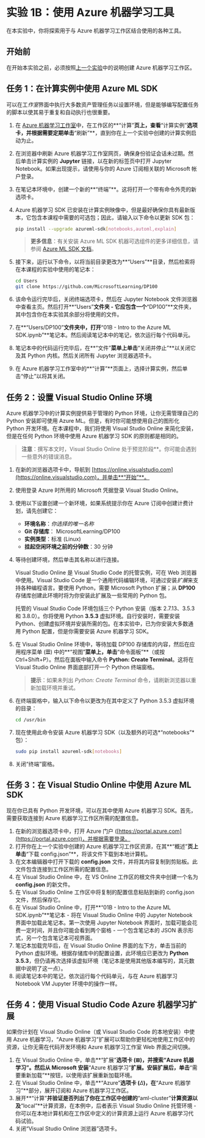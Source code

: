 ﻿# 实验 1B：使用 Azure 机器学习工具

在本实验中，你将探索用于与 Azure 机器学习工作区结合使用的各种工具。

## 开始前

在开始本实验之前，必须按照[上一个实验](Lab01A.md)中的说明创建 Azure 机器学习工作区。

## 任务 1：在计算实例中使用 Azure ML SDK

可以在工*作室*界面中执行大多数资产管理任务以设置环境，但是能够编写配置任务的脚本以使其易于重复和自动执行也很重要。

1. 在 [Azure 机器学习工作室](https://ml.azure.com)中，在工作区的**“计算”**页上，查看**“计算实例”**选项卡，并根据需要定期单击**“刷新”**，直到你在上一个实验中创建的计算实例启动为止。
2. 在浏览器中刷新 Azure 机器学习工作室网页，确保身份验证会话未过期。然后单击计算实例的 **Jupyter** 链接，以在新的标签页中打开 Jupyter Notebook。如果出现提示，请使用与你的 Azure 订阅相关联的 Microsoft 帐户登录。
3. 在笔记本环境中，创建一个新的**“终端”**。这将打开一个带有命令外壳的新选项卡。
4. Azure 机器学习 SDK 已安装在计算实例映像中，但是最好确保你具有最新版本，它包含本课程中需要的可选包；因此，请输入以下命令以更新 SDK 包：

    ```bash
    pip install --upgrade azureml-sdk[notebooks,automl,explain]
    ```

    > **更多信息**：有关安装 Azure ML SDK 机器可选组件的更多详细信息，请参阅 [Azure ML SDK 文档](https://docs.microsoft.com/python/api/overview/azure/ml/install?view=azure-ml-py)。

5. 接下来，运行以下命令，以将当前目录更改为**“Users”**目录，然后检索将在本课程的实验中使用的笔记本：

    ```bash
    cd Users
    git clone https://github.com/MicrosoftLearning/DP100
    ```

6. 该命令运行完毕后，关闭终端选项卡，然后在 Jupyter Notebook 文件浏览器中查看主页。然后打开**“Users”**文件夹 - 它应包含一个**“DP100”**文件夹，其中包含你在本实验其余部分将使用的文件。
7. 在**“Users/DP100”**文件夹中，打开**“01B - Intro to the Azure ML SDK.ipynb”**笔记本。然后阅读笔记本中的笔记，依次运行每个代码单元。
8. 笔记本中的代码运行完毕后，在**“文件”**菜单上单击**“关闭并停止”**以关闭它及其 Python 内核。然后关闭所有 Jupyter 浏览器选项卡。
9. 在 Azure 机器学习工作室中的**“计算”**页面上，选择计算实例，然后单击“停止”以将其关闭。

## 任务 2：设置 Visual Studio Online 环境

Azure 机器学习中的计算实例提供易于管理的 Python 环境，让你无需管理自己的 Python 安装即可使用 Azure ML。但是，有时你可能想使用自己的图形化 Python 开发环境。在本课程中，我们将使用 Visual Studio Online 来简化安装，但是在任何 Python 环境中使用 Azure 机器学习 SDK 的原则都是相同的。

> **注意**：撰写本文时，Visual Studio Online 处于预览阶段**。你可能会遇到一些意外的错误消息。

1. 在新的浏览器选项卡中，导航到 [https://online.visualstudio.com](https://online.visualstudio.com)，并单击**“开始”**。
2. 使用登录 Azure 时所用的 Microsoft 凭据登录 Visual Studio Online。
3. 使用以下设置创建一个新环境，如果系统提示你在 Azure 订阅中创建计费计划，请先创建它：
    - **环境名称**：*你选择的唯一名称*
    - **Git 存储库**： MicrosoftLearning/DP100
    - **实例类型**：标准 (Linux)
    - **挂起空闲环境之前的分钟数**：30 分钟
4. 等待创建环境，然后单击其名称以进行连接。

    Visual Studio Online 是 Visual Studio Code 的托管实例，可在 Web 浏览器中使用。Visual Studio Code 是一个通用代码编辑环境，可通过安装*扩展*来支持各种编程语言。要使用 Python，需要 Microsoft Python 扩展；从 **DP100** 存储库创建此环境时将为你安装此扩展及一些常用的 Python 包。

    托管的 Visual Studio Code 环境包括三个 Python 安装（版本 2.7.13、3.5.3 和 3.8.0）。你将使用 Python **3.5.3** 虚拟环境。自行安装时，需要安装 Python、创建虚拟环境并安装所需的包。在本实验中，已为你安装大多数通用 Python 配置，但是你需要安装 Azure 机器学习 SDK。

5. 在 Visual Studio Online 环境中，等待加载 DP100 存储库的内容，然后在应用程序菜单 (**&#9776;**) 中的**“视图”**菜单上，单击**“命令面板”**（或按 Ctrl+Shift+P）。然后在面板中输入命令 **Python: Create Terminal**。这将在 Visual Studio Online 界面底部打开一个 Python 终端窗格。

    > **提示**：如果未列出 *Python: Create Terminal* 命令，请刷新浏览器以重新加载环境并重试。

6. 在终端窗格中，输入以下命令以更改为在其中定义了 Python 3.5.3 虚拟环境的目录：

    ````bash
    cd /usr/bin
    ````

7. 现在使用此命令安装 Azure 机器学习 SDK（以及额外的可选*“notebooks”*包）：

    ```bash
    sudo pip install azureml-sdk[notebooks]
    ```

8. 关闭“终端”窗格。

## 任务 3：在 Visual Studio Online 中使用 Azure ML SDK

现在你已具有 Python 开发环境，可以在其中使用 Azure 机器学习 SDK。首先，需要获取连接到 Azure 机器学习工作区所需的配置信息。

1. 在新的浏览器选项卡中，打开 Azure 门户 ([https://portal.azure.com](https://portal.azure.com))，并根据需要登录。
2. 打开你在上一个实验中创建的 Azure 机器学习工作区资源，在其**“概述”**页上单击**“下载 config.json”**，将该文件下载到本地计算机。
3. 在文本编辑器中打开下载的 **config.json** 文件，并将其内容复制到剪贴板。此文件包含连接到工作区所需的配置信息。
4. 在 Visual Studio Online 中，在 VS Online 工作区的根文件夹中创建一个名为 **config.json** 的新文件。
5. 在 Visual Studio Online 工作区中将复制的配置信息粘贴到新的 config.json 文件，然后保存它。
6. 在 Visual Studio Online 中，打开**“01B - Intro to the Azure ML SDK.ipynb”**笔记本 - 将在 Visual Studio Online 中的 Jupyter Notebook 界面中加载此笔记本。第一次使用 Jupyter Notebook 界面时，加载可能会花费一定时间，并且你可能会看到两个窗格 - 一个包含笔记本的 JSON 表示形式，另一个包含笔记本可视界面。
7. 笔记本加载完毕后，在 Visual Studio Online 界面的左下方，单击当前的 Python 虚拟环境。根据存储库中的配置设置，此环境应已更改为 **Python 3.5.3**，但仍请再次选择该虚拟环境（笔记本是使用其他版本编写的，其元数据中说明了这一点）。
8. 阅读笔记本中的笔记，依次运行每个代码单元，与在 Azure 机器学习 Notebook VM Jupyter 环境中的操作一样。

## 任务 4：使用 Visual Studio Code Azure 机器学习扩展

如果你计划在 Visual Studio Online（或 Visual Studio Code 的本地安装）中使用 Azure 机器学习，“Azure 机器学习”扩展可以帮助你更轻松地使用工作区中的资源，让你无需在代码开发环境和 Azure 机器学习工作室 Web 界面之间切换。

1. 在 Visual Studio Online 中，单击**“扩展”**选项卡 (&#8862;)，并搜索“Azure 机器学习”。然后从 Microsoft 安装**“Azure 机器学习”**扩展。安装扩展后，单击**“需要重新加载”**按钮，以使用该扩展重新加载环境。
2. 在 Visual Studio Online 中，单击**“Azure”**选项卡 (***&Delta;***)，在**“Azure 机器学习”**部分，展开订阅和 Azure 机器学习工作区。
3. 展开**“计算”**并验证是否列出了你在工作区中创建的**“aml-cluster”**计算资源以及**“local”**计算资源，在本例中，后者表示 Visual Studio Online 托管环境 - 你可以在本地计算机和在工作区中定义的计算资源上运行 Azure 机器学习代码试验。
4. 关闭“Visual Studio Online 浏览器”选项卡。
